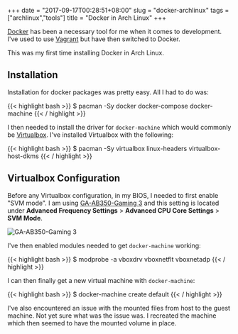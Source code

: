 +++
date = "2017-09-17T00:28:51+08:00"
slug = "docker-archlinux"
tags = ["archlinux","tools"]
title = "Docker in Arch Linux"
+++

[Docker][1] has been a necessary tool for me when it comes to development. I've used to use [Vagrant][2] but have then switched to Docker.

This was my first time installing Docker in Arch Linux.

## Installation

Installation for docker packages was pretty easy. All I had to do was:

{{< highlight bash >}}
$ pacman -Sy docker docker-compose docker-machine
{{< / highlight >}}

I then needed to install the driver for `docker-machine` which would commonly be [Virtualbox][3]. I've installed Virtualbox with the following:

{{< highlight bash >}}
$ pacman -Sy virtualbox linux-headers virtualbox-host-dkms
{{< / highlight >}}

## Virtualbox Configuration

Before any Virtualbox configuration, in my BIOS, I needed to first enable "SVM mode". I am using [GA-AB350-Gaming 3][4] and this setting is located under **Advanced Frequency Settings** > **Advanced CPU Core Settings** > **SVM Mode**.

![GA-AB350-Gaming 3](http://static.gigabyte.com/Product/2/6166/2017021011363642_m.png)

I've then enabled modules needed to get `docker-machine` working:

{{< highlight bash >}}
$ modprobe -a vboxdrv vboxnetflt vboxnetadp
{{< / highlight >}}

I can then finally get a new virtual machine with `docker-machine`:

{{< highlight bash >}}
$ docker-machine create default
{{< / highlight >}}

I've also encountered an issue with the mounted files from host to the guest machine. Not yet sure what was the issue was. I recreated the machine which then seemed to have the mounted volume in place.

[1]: https://www.docker.com/
[2]: https://www.vagrantup.com/
[3]: https://www.virtualbox.org
[4]: http://www.gigabyte.us/Motherboard/GA-AB350-Gaming-3-rev-10
